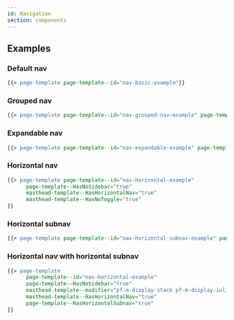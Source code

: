 ```yaml
---
id: Navigation
section: components
---
```


## Examples

### Default nav

```hbs isFullscreen
{{> page-template page-template--id="nav-basic-example"}}
```

### Grouped nav

```hbs isFullscreen
{{> page-template page-template--id="nav-grouped-nav-example" page-template-sidebar--nav--IsGrouped="true"}}
```

### Expandable nav

```hbs isFullscreen
{{> page-template page-template--id="nav-expandable-example" page-template-sidebar--nav--IsExpandable="true"}}
```

### Horizontal nav

```hbs isFullscreen
{{> page-template page-template--id="nav-horizontal-example"
      page-template--HasNoSidebar="true"
      masthead-template--HasHorizontalNav="true"
      masthead-template--HasNoToggle="true"
}}
```

### Horizontal subnav

```hbs isFullscreen
{{> page-template page-template--id="nav-horizontal-subnav-example" page-template--HasHorizontalSubnav=true}}
```

### Horizontal nav with horizontal subnav

```hbs isFullscreen
{{> page-template
      page-template--id="nav-horizontal-example"
      page-template--HasNoSidebar="true"
      masthead-template--modifier="pf-m-display-stack pf-m-display-inline-on-lg"
      masthead-template--HasHorizontalNav="true"
      page-template--HasHorizontalSubnav="true"
}}
```
